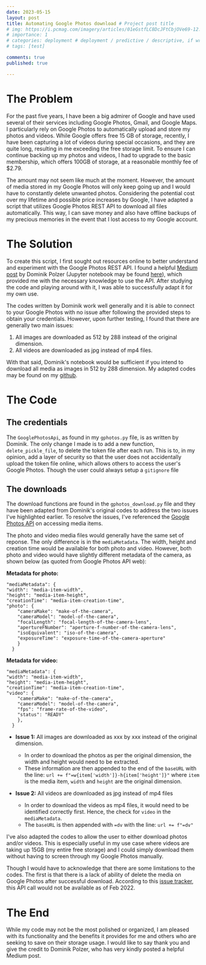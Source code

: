 ```yaml
---
date: 2023-05-15
layout: post
title: Automating Google Photos download # Project post title
# img: https://i.pcmag.com/imagery/articles/01eGstfLC8DcJFtCbjOVe69-12..v1623096915.jpg 
# importance: 1
# categories: deployment # deployment / predictive / descriptive, if wrong category, the post won't be posted
# tags: [test]

comments: true
published: true

---
```

# The Problem
For the past five years, I have been a big admirer of Google and have used several of their services including Google Photos, Gmail, and Google Maps. I particularly rely on Google Photos to automatically upload and store my photos and videos. While Google offers free 15 GB of storage, recently, I have been capturing a lot of videos during special occasions, and they are quite long, resulting in me exceeding the free storage limit. To ensure I can continue backing up my photos and videos, I had to upgrade to the basic membership, which offers 100GB of storage, at a reasonable monthly fee of $2.79. 

The amount may not seem like much at the moment. However, the amount of media stored in my Google Photos will only keep going up and I would have to constantly delete unwanted photos. Considering the potential cost over my lifetime and possible price increases by Google, I have adapted a script that utilizes Google Photos REST API to download all files automatically. This way, I can save money and also have offline backups of my precious memories in the event that I lost access to my Google account.

# The Solution
To create this script, I first sought out resources online to better understand and experiment with the Google Photos REST API. I found a helpful [Medium post](https://towardsdatascience.com/how-to-download-images-from-google-photos-using-python-and-photos-library-api-6f9c1e60a3f3) by Dominik Polzer (Jupyter notebook may be found [here](https://github.com/polzerdo55862/google-photos-api/blob/main/Google_API.ipynb)), which provided me with the necessary knowledge to use the API. After studying the code and playing around with it, I was able to successfully adapt it for my own use. 

The codes written by Dominik work well generally and it is able to connect to your Google Photos with no issue after following the provided steps to obtain your credentials. However, upon further testing, I found that there are generally two main issues:

1. All images are downloaded as 512 by 288  instead of the original dimension.
2. All videos are downloaded as jpg instead of mp4 files.

With that said, Dominik's notebook would be sufficient if you intend to download all media as images in 512 by 288 dimension. My adapted codes may be found on my [github](https://github.com/brandonyongys/gphotos).

# The Code
## The credentials

The `GooglePhotosApi`, as found in my `gphotos.py` file, is as written by Dominik. The only change I made is to add a new function, `delete_pickle_file`, to delete the token file after each run. This is to, in my opinion, add a layer of security so that the user does not accidentally upload the token file online, which allows others to access the user's Google Photos. Though the user could always setup a `gitignore` file

## The downloads

The download functions are found in the `gphotos_download.py` file and they have been adapted from Dominik's original codes to address the two issues I've highlighted earlier. To resolve the issues, I've referenced the [Google Photos API](https://developers.google.com/photos/library/guides/access-media-items) on accessing media items. 

The photo and video media files would generally have the same set of reponse. The only difference is in the `mediaMetadata`. The width, height and creation time would be available for both photo and video. However, both photo and video would have slightly different metadata of the camera, as shown below (as quoted from Google Photos API web):

**Metadata for photo:**
~~~
"mediaMetadata": {
"width": "media-item-width",
"height": "media-item-height",
"creationTime": "media-item-creation-time",
"photo": {
    "cameraMake": "make-of-the-camera",
    "cameraModel": "model-of-the-camera",
    "focalLength": "focal-length-of-the-camera-lens",
    "apertureFNumber": "aperture-f-number-of-the-camera-lens",
    "isoEquivalent": "iso-of-the-camera",
    "exposureTime": "exposure-time-of-the-camera-aperture"
    }
  }
~~~

**Metadata for video:**
~~~
"mediaMetadata": {
"width": "media-item-width",
"height": "media-item-height",
"creationTime": "media-item-creation-time",
"video": {
    "cameraMake": "make-of-the-camera",
    "cameraModel": "model-of-the-camera",
    "fps": "frame-rate-of-the-video",
    "status": "READY"
    },
  }
~~~

* **Issue 1:** All images are downloaded as xxx by xxx instead of the original dimension.
    * In order to download the photos as per the original dimension, the width and height would need to be extracted.
    * These information are then appended to the end of the `baseURL` with the line: `url += f"=w{item['width']}-h{item['height']}"` where `item` is the media item, `width` and `height` are the original dimension.

* **Issue 2:** All videos are downloaded as jpg instead of mp4 files
    * In order to download the videos as mp4 files, it would need to be identified correctly first. Hence, the check for `video` in the `mediaMetadata`.
    * The `baseURL` is then appended with `=dv` with the line: `url += f"=dv"`

I've also adapted the codes to allow the user to either download photos and/or videos. This is especially useful in my use case where videos are taking up 15GB (my entire free storage) and I could simply download them without having to screen through my Google Photos manually.

Though I would have to acknowledge that there are some limitations to the codes. The first is that there is a lack of ability of delete the media on Google Photos after successful download. According to this [issue tracker](https://issuetracker.google.com/issues/80162783?pli=1), this API call would not be available as of Feb 2022. 


# The End
While my code may not be the most polished or organized, I am pleased with its functionality and the benefits it provides for me and others who are seeking to save on their storage usage. I would like to say thank you and give the credit to Dominik Polzer, who has very kindly posted a helpful Medium post.

